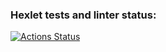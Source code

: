 ### Hexlet tests and linter status:
[![Actions Status](https://github.com/AnnHaus/qa-engineer-project-84/actions/workflows/hexlet-check.yml/badge.svg)](https://github.com/AnnHaus/qa-engineer-project-84/actions)
